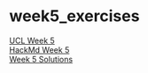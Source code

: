 # week5_exercises

[UCL Week 5](https://github-pages.ucl.ac.uk/research-computing-with-cpp/05libraries/)  
[HackMd Week 5](https://hackmd.io/@comp0210-cpp-redesign/BJL4lts4T)  
[Week 5 Solutions](https://hackmd.io/@comp0210-cpp-redesign/rkEXtdjsT)  